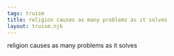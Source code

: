 ```yaml
---
tags: truism
title: religion causes as many problems as it solves
layout: truism.njk
---
```


religion causes as many problems as it solves